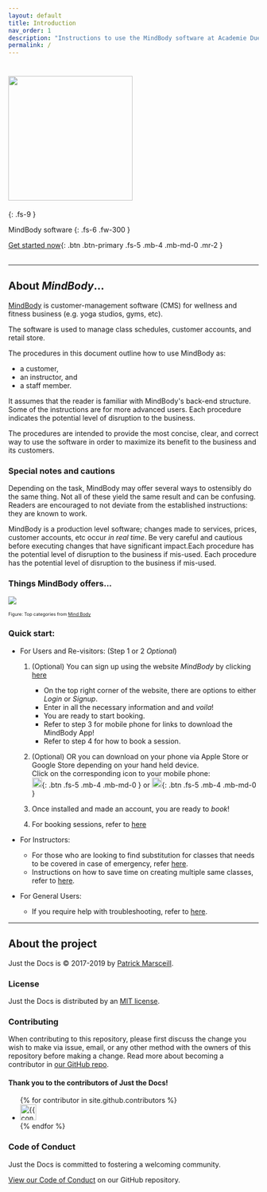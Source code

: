 ```yaml
---
layout: default
title: Introduction 
nav_order: 1
description: "Instructions to use the MindBody software at Academie Duello"
permalink: /
---
```


# <img src="http://github.com/clintonbf/Lynns-and-Clints-doc-project/blob/gh-pages/assets/images/MB-Logo-1.png?raw=true" width="250››" height="250"/> 
{: .fs-9 }


MindBody software 
{: .fs-6 .fw-300 }

[Get started now](#about-mindbody){: .btn .btn-primary .fs-5 .mb-4 .mb-md-0 .mr-2 } <br><br> 

---

## About _MindBody_... 

[MindBody](http://mindbody.io) is customer-management software (CMS) for wellness and fitness business (e.g. yoga studios, gyms, etc).

The software is used to manage class schedules, customer accounts, and retail store.

The procedures in this document outline how to use MindBody as:
- a customer,
- an instructor, and
- a staff member.

It assumes that the reader is familiar with MindBody's back-end structure.  
Some of the instructions are for more advanced users. Each procedure indicates the potential level of disruption to the business. 

The procedures are intended to provide the most concise, clear, and correct way to use the software in order to maximize its benefit to the business and its customers.

### Special notes and cautions
Depending on the task, MindBody may offer several ways to ostensibly do the same thing. Not all of these yield the same result and can be confusing. Readers are encouraged to not deviate from the established instructions: they are known to work.

MindBody is a production level software; changes made to services, prices, customer accounts, etc occur _in real time_. Be very careful and cautious before executing changes that have significant impact.Each procedure has the potential level of disruption to the business if mis-used.
Each procedure has the potential level of disruption to the business if mis-used.

### Things MindBody offers...

![](http://github.com/clintonbf/Lynns-and-Clints-doc-project/blob/gh-pages/assets/images/MBOffers.png?raw=true)
 <p style="font-size: 9px"> Figure: Top categories from <a href="https://mindbody.io">Mind Body</a></p>

### Quick start:
- For Users and Re-visitors: (Step 1 or 2 _*Optional*_)
    1. (Optional) You can sign up using the website _MindBody_ by clicking [here](https://mindbody.id)
        - On the top right corner of the website, there are options to either _Login_ or _Signup_.
        - Enter in all the necessary information and and _voila_! 
        - You are ready to start booking.
        - Refer to step 3 for mobile phone for links to download the MindBody App!
        - Refer to step 4 for how to book a session.
        
    2. (Optional) OR you can download on your phone via Apple Store or Google Store depending on your hand held device.<br>
    Click on the corresponding icon to your mobile phone: <br> 
    [<img src="http://github.com/clintonbf/Lynns-and-Clints-doc-project/blob/gh-pages/assets/images/apple-logo.jpg?raw=true" width="20" height="20" />](https://apps.apple.com/us/app/mindbody-gym-spa-wellness/id689501356?_branch_match_id=774734447297851430){: .btn .fs-5 .mb-4 .mb-md-0 }  or  [<img src="http://github.com/clintonbf/Lynns-and-Clints-doc-project/blob/gh-pages/assets/images/android.jpg?raw=true" width="20" height="20" />](https://play.google.com/store/apps/details?id=com.mindbodyonline.connect&hl=en_US&_branch_match_id=774734447297851430){: .btn .fs-5 .mb-4 .mb-md-0 }
    
    3. Once installed and made an account, you are ready to _book_! 
    
    4. For booking sessions, refer to [here](https://clintonbf.github.io/Lynns-and-Clints-doc-project/docs/2-task1-booking-assessment/)
    
- For Instructors:
    - For those who are looking to find substitution for classes that needs to be covered in case of emergency, refer [here](https://clintonbf.github.io/Lynns-and-Clints-doc-project/docs/3-task2-substitute-instructors/).
    - Instructions on how to save time on creating multiple same classes, refer to [here](https://clintonbf.github.io/Lynns-and-Clints-doc-project/docs/4-task3-copy-class/).
    
- For General Users:
    - If you require help with troubleshooting, refer to [here](https://clintonbf.github.io/Lynns-and-Clints-doc-project/docs/6-troubleshooting/).
    


---

## About the project

Just the Docs is &copy; 2017-2019 by [Patrick Marsceill](http://patrickmarsceill.com).

### License

Just the Docs is distributed by an [MIT license](https://github.com/pmarsceill/just-the-docs/tree/master/LICENSE.txt).

### Contributing

When contributing to this repository, please first discuss the change you wish to make via issue,
email, or any other method with the owners of this repository before making a change. Read more about becoming a contributor in [our GitHub repo](https://github.com/pmarsceill/just-the-docs#contributing).

#### Thank you to the contributors of Just the Docs!

<ul class="list-style-none">
{% for contributor in site.github.contributors %}
  <li class="d-inline-block mr-1">
     <a href="{{ contributor.html_url }}"><img src="{{ contributor.avatar_url }}" width="32" height="32" alt="{{ contributor.login }}"/></a>
  </li>
{% endfor %}
</ul>

### Code of Conduct

Just the Docs is committed to fostering a welcoming community.

[View our Code of Conduct](https://github.com/pmarsceill/just-the-docs/tree/master/CODE_OF_CONDUCT.md) on our GitHub repository.
